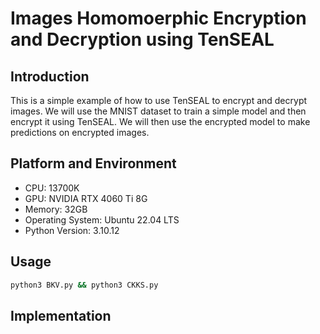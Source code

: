 # Images Homomoerphic Encryption and Decryption using TenSEAL

## Introduction

This is a simple example of how to use TenSEAL to encrypt and decrypt images. We will use the MNIST dataset to train a simple model and then encrypt it using TenSEAL. We will then use the encrypted model to make predictions on encrypted images.

## Platform and Environment

- CPU: 13700K
- GPU: NVIDIA RTX 4060 Ti 8G
- Memory: 32GB
- Operating System: Ubuntu 22.04 LTS
- Python Version: 3.10.12

## Usage

```bash
python3 BKV.py && python3 CKKS.py
```

## Implementation

